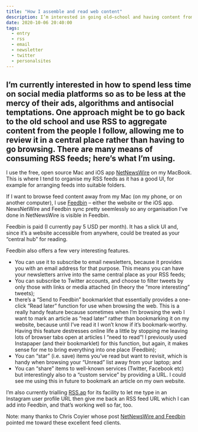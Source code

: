 ```yaml
---
title: "How I assemble and read web content"
description: I’m interested in going old–school and having content from people I follow brought to me, and into one place
date: 2020-10-06 20:40:00
tags:
  - entry
  - rss
  - email
  - newsletter
  - twitter
  - personalsites
---
```

I’m currently interested in how to spend less time on social media platforms so as to be less at the mercy of their ads, algorithms and antisocial temptations. One approach might be to go back to the old school and use RSS to aggregate content from the people I follow, allowing me to review it in a central place rather than having to go browsing. There are many means of consuming RSS feeds; here’s what I’m using.
---

I use the free, open source Mac and iOS app [NetNewsWire](https://ranchero.com/netnewswire/) on my MacBook. This is where I tend to organise my RSS feeds as it has a good UI, for example for arranging feeds into suitable folders.

If I want to browse feed content away from my Mac (on my phone, or on another computer), I use [Feedbin](https://feedbin.com/) – either the website or the iOS app. NewsNetWire and Feedbin sync pretty seemlessly so any organisation I’ve done in NetNewsWire is visible in Feedbin.

Feedbin is paid (I currently pay 5 USD per month). It has a slick UI and, since it’s a website accessible from anywhere, could be treated as your “central hub” for reading. 

Feedbin also offers a few very interesting features.

- You can use it to subscribe to email newsletters, because it provides you with an email address for that purpose. This means you can have your newsletters arrive into the same central place as your RSS feeds;
- You can subscribe to Twitter accounts, and choose to filter tweets by only those with links or media attached (in theory the “more interesting” tweets); 
- there’s a “Send to Feedbin” bookmarklet that essentially provides a one-click “Read later” function for use when browsing the web. This is a really handy feature because sometimes when I’m browsing the web I want to mark an article as “read later” rather than bookmarking it on my website, because until I’ve read it I won’t know if it’s bookmark-worthy. Having this feature destresses online life a little by stopping me leaving lots of browser tabs open at articles I “need to read”! I previously used Instapaper (and their bookmarklet) for this function, but again, it makes sense for me to bring everything into one place (Feedbin);
- You can “star” (i.e. save) items you’ve read but want to revisit, which is handy when browsing your “Unread” list away from your laptop; and
- You can “share” items to well-known services (Twitter, Facebook etc) but interestingly also to a “custom service” by providing a URL. I could see me using this in future to bookmark an article on my own website.

I’m also currently trialling [RSS.ap](https://rss.app/) for its facility to let me type in an Instagram user profile URL then give me back an RSS feed URL which I can add into Feedbin, and that’s working well so far, too.

Note: many thanks to Chris Coyier whose post [NetNewsWire and Feedbin](https://css-tricks.com/netnewswire-and-feedbin/) pointed me toward these excellent feed clients.
